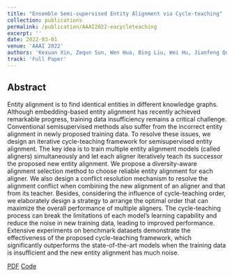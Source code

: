 ```yaml
---
title: "Ensemble Semi-supervised Entity Alignment via Cycle-teaching"
collection: publications
permalink: /publication/AAAI2022-eacycleteaching
excerpt: ''
date: 2022-03-01
venue: 'AAAI 2022'
authors: 'Kexuan Xin, Zequn Sun, Wen Hua, Bing Liu, Wei Hu, Jianfeng Qu, Xiaofang Zhou'
track: 'Full Paper'
---
```


## Abstract

Entity alignment is to find identical entities in different knowledge graphs. Although embedding-based entity alignment
has recently achieved remarkable progress, training data insufficiency remains a critical challenge. Conventional semisupervised methods also suffer from the incorrect entity alignment in newly proposed training data. To resolve these issues,
we design an iterative cycle-teaching framework for semisupervised entity alignment. The key idea is to train multiple
entity alignment models (called aligners) simultaneously and
let each aligner iteratively teach its successor the proposed
new entity alignment. We propose a diversity-aware alignment selection method to choose reliable entity alignment
for each aligner. We also design a conflict resolution mechanism to resolve the alignment conflict when combining the
new alignment of an aligner and that from its teacher. Besides, considering the influence of cycle-teaching order, we
elaborately design a strategy to arrange the optimal order that
can maximize the overall performance of multiple aligners.
The cycle-teaching process can break the limitations of each
model’s learning capability and reduce the noise in new training data, leading to improved performance. Extensive experiments on benchmark datasets demonstrate the effectiveness of
the proposed cycle-teaching framework, which significantly
outperforms the state-of-the-art models when the training data
is insufficient and the new entity alignment has much noise.


[PDF](https://www.aaai.org/AAAI22Papers/AAAI-5065.XinK.pdf)
[Code](https://github.com/JadeXIN/CycTEA)
